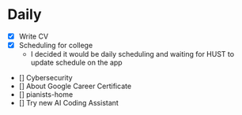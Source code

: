 # Daily

- [x] Write CV
- [x] Scheduling for college
  - I decided it would be daily scheduling and waiting for HUST to update schedule on the app
- [] Cybersecurity
- [] About Google Career Certificate
- [] pianists-home
- [] Try new AI Coding Assistant
